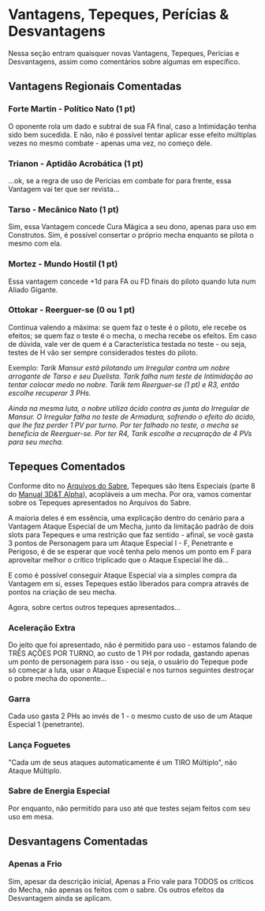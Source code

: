 # Vantagens, Tepeques, Perícias & Desvantagens

Nessa seção entram quaisquer novas Vantagens, Tepeques, Perícias e Desvantagens, assim como comentários sobre algumas em específico.

## Vantagens Regionais Comentadas

### Forte Martin - Político Nato (1 pt)

O oponente rola um dado e subtrai de sua FA final, caso a Intimidação tenha sido bem sucedida. E não, não é possível tentar aplicar esse efeito múltiplas vezes no mesmo combate - apenas uma vez, no começo dele.

### Trianon - Aptidão Acrobática (1 pt)

...ok, se a regra de uso de Perícias em combate for para frente, essa Vantagem vai ter que ser revista...

### Tarso - Mecânico Nato (1 pt)

Sim, essa Vantagem concede Cura Mágica a seu dono, apenas para uso em Construtos. Sim, é possível consertar o próprio mecha enquanto se pilota o mesmo com ela.

### Mortez - Mundo Hostil (1 pt)

Essa vantagem concede +1d para FA ou FD finais do piloto quando luta num Aliado Gigante.

### Ottokar - Reerguer-se (0 ou 1 pt)

Continua valendo a máxima: se quem faz o teste é o piloto, ele recebe os efeitos; se quem faz o teste é o mecha, o mecha recebe os efeitos. Em caso de dúvida, vale ver de quem é a Característica testada no teste - ou seja, testes de H vão ser sempre considerados testes do piloto.

Exemplo: _Tarik Mansur está pilotando um Irregular contra um nobre arrogante de Tarso e seu Duelista. Tarik falha num teste de Intimidação ao tentar colocar medo no nobre. Tarik tem Reerguer-se (1 pt) e R3, então escolhe recuperar 3 PHs._

_Ainda na mesma luta, o nobre utiliza ácido contra as junta do Irregular de Mansur. O Irregular falha no teste de Armadura, sofrendo o efeito do ácido, que lhe faz perder 1 PV por turno. Por ter falhado no teste, o mecha se beneficia de Reerguer-se. Por ter R4, Tarik escolhe a recupração de 4 PVs para seu mecha._

## Tepeques Comentados

Conforme dito no [Arquivos do Sabre](https://jamboeditora.com.br/produto/arquivos-do-sabre/), Tepeques são Itens Especiais (parte 8 do [Manual 3D&T Alpha](https://jamboeditora.com.br/produto/manual-3det-alpha-edicao-revisada-digital/)), acopláveis a um mecha. Por ora, vamos comentar sobre os Tepeques apresentados no Arquivos do Sabre.

A maioria deles é em essência, uma explicação dentro do cenário para a Vantagem Ataque Especial de um Mecha, junto da limitação padrão de dois slots para Tepeques e uma restrição que faz sentido - afinal, se você gasta 3 pontos de Personagem para um Ataque Especial I - F, Penetrante e Perigoso, é de se esperar que você tenha pelo menos um ponto em F para aproveitar melhor o crítico triplicado que o Ataque Especial lhe dá...

E como é possível conseguir Ataque Especial via a simples compra da Vantagem em si, esses Tepeques estão liberados para compra através de pontos na criação de seu mecha.

Agora, sobre certos outros tepeques apresentados...

### Aceleração Extra

Do jeito que foi apresentado, não é permitido para uso - estamos falando de TRÊS AÇÕES POR TURNO, ao custo de 1 PH por rodada, gastando apenas um ponto de personagem para isso - ou seja, o usuário do Tepeque pode só começar a luta, usar o Ataque Especial e nos turnos seguintes destroçar o pobre mecha do oponente...

### Garra

Cada uso gasta 2 PHs ao invés de 1 - o mesmo custo de uso de um Ataque Especial 1 (penetrante).

### Lança Foguetes

"Cada um de seus ataques automaticamente é um TIRO Múltiplo", não Ataque Múltiplo.

### Sabre de Energia Especial

Por enquanto, não permitido para uso até que testes sejam feitos com seu uso em mesa.

## Desvantagens Comentadas

### Apenas a Frio

Sim, apesar da descrição inicial, Apenas a Frio vale para TODOS os críticos do Mecha, não apenas os feitos com o sabre. Os outros efeitos da Desvantagem ainda se aplicam.
